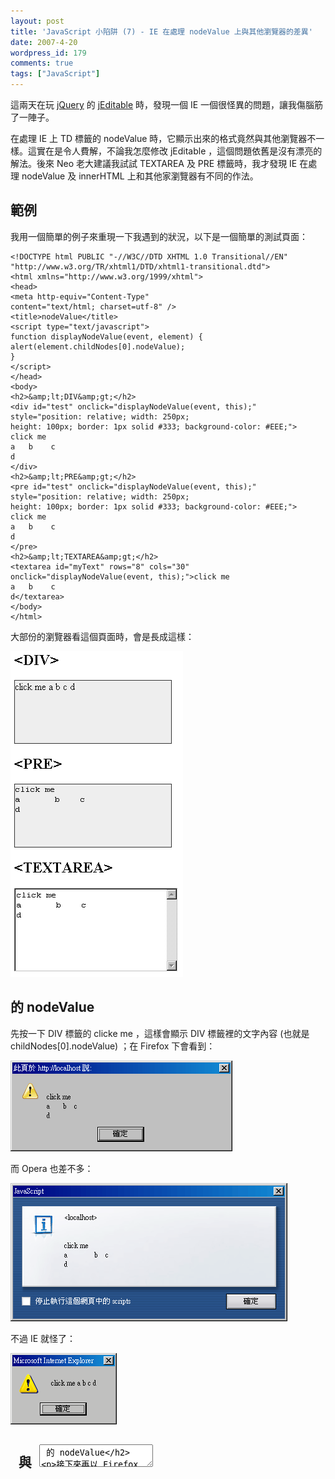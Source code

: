 ```yaml
---
layout: post
title: 'JavaScript 小陷阱 (7) - IE 在處理 nodeValue 上與其他瀏覽器的差異'
date: 2007-4-20
wordpress_id: 179
comments: true
tags: ["JavaScript"]
---
```


這兩天在玩 [jQuery](http://jquery.com/) 的 [jEditable](http://www.appelsiini.net/~tuupola/javascript/jEditable/) 時，發現一個 IE 一個很怪異的問題，讓我傷腦筋了一陣子。

在處理 IE 上 TD 標籤的 nodeValue 時，它顯示出來的格式竟然與其他瀏覽器不一樣。這實在是令人費解，不論我怎麼修改 jEditable ，這個問題依舊是沒有漂亮的解法。後來 Neo 老大建議我試試 TEXTAREA 及 PRE 標籤時，我才發現 IE 在處理 nodeValue 及 innerHTML 上和其他家瀏覽器有不同的作法。

<!--more-->

## 範例

我用一個簡單的例子來重現一下我遇到的狀況，以下是一個簡單的測試頁面：

```
<!DOCTYPE html PUBLIC "-//W3C//DTD XHTML 1.0 Transitional//EN"
"http://www.w3.org/TR/xhtml1/DTD/xhtml1-transitional.dtd">
<html xmlns="http://www.w3.org/1999/xhtml">
<head>
<meta http-equiv="Content-Type"
content="text/html; charset=utf-8" />
<title>nodeValue</title>
<script type="text/javascript">
function displayNodeValue(event, element) {
alert(element.childNodes[0].nodeValue);
}
</script>
</head>
<body>
<h2>&amp;lt;DIV&amp;gt;</h2>
<div id="test" onclick="displayNodeValue(event, this);"
style="position: relative; width: 250px;
height: 100px; border: 1px solid #333; background-color: #EEE;">
click me
a	b    c
d
</div>
<h2>&amp;lt;PRE&amp;gt;</h2>
<pre id="test" onclick="displayNodeValue(event, this);"
style="position: relative; width: 250px;
height: 100px; border: 1px solid #333; background-color: #EEE;">
click me
a	b    c
d
</pre>
<h2>&amp;lt;TEXTAREA&amp;gt;</h2>
<textarea id="myText" rows="8" cols="30"
onclick="displayNodeValue(event, this);">click me
a	b    c
d</textarea>
</body>
</html>

```

大部份的瀏覽器看這個頁面時，會是長成這樣：

![瀏覽結果](/resources/ie_nodevalue/html_result.gif)

## <DIV> 的 nodeValue

先按一下 DIV 標籤的 clicke me ，這樣會顯示 DIV 標籤裡的文字內容 (也就是 childNodes[0].nodeValue) ；在 Firefox 下會看到：

![Firefox Alert](/resources/ie_nodevalue/firefox_alert.gif)

而 Opera 也差不多：

![Opera Alert](/resources/ie_nodevalue/opera_alert.gif)

不過 IE 就怪了：

![IE Alert](/resources/ie_nodevalue/ie_alert.gif)

## <PRE> 與 <TEXTAREA> 的 nodeValue

接下來再以 Firefox 和 Opera 測試 <PRE> 及 <TEXTAREA> ，結果和上面顯示的訊息視窗是相同的。那麼 IE 呢？

以下是在 IE 中點選 PRE 標籤和 TEXTAREA 的結果：

![IE PRE TEXT Alert](/resources/ie_nodevalue/ie_text_alert.gif)

看得出來，這次 IE 顯示的結果是按照原始編排格式。

## 結論

<strong>像 Firefox 和 Opera 這類瀏覽器在 nodeValue 屬性中存放的文字是原始格式，而 IE 存放的則是解譯過的顯示結果。</strong>

也就是說 IE 在處理 DIV 標籤這類不保留原始格式的標籤時，在 nodeValue 屬性裡所有文字的「多空格」、「定位」及「換行」等空白字元，都會被當成單一空格來存放；只有在 PRE 或 TEXTAREA 這類會保留文字編排方式的標籤中，才會以原始格式保存。

註：innerHTML 也是有同樣的問題，只是 innerHTML 包含的是整個 <tag>...</tag> 之間的所有 HTML ，而 childNodes[0].nodeValue 只會包含 <tag> 到下一個 <tag> 裡的文字。

瞭解這個原因後，後面的問題就好解了。也就是在 IE 中使用 jEditable 時，要借重一個 TEXTAREA 來額外存放要修改的值；等修改完成後，也要再把這個 TEXTAREA 裡的值更新。

當然這個問題還有其他解法，像 jEditable 範例中使用 Wiki 語法也是一種方式。
